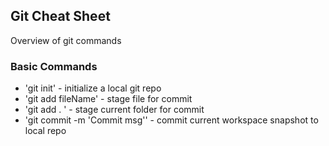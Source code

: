 ## Git Cheat Sheet

Overview of git commands

### Basic Commands
* 'git init' - initialize a local git repo
* 'git add fileName' - stage file for commit
* 'git add . ' - stage current folder for commit
* 'git commit -m 'Commit msg'' - commit current workspace snapshot to local repo
